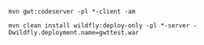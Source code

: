 

`mvn gwt:codeserver -pl *-client -am`


`mvn clean install wildfly:deploy-only -pl *-server -Dwildfly.deployment.name=gwttest.war`